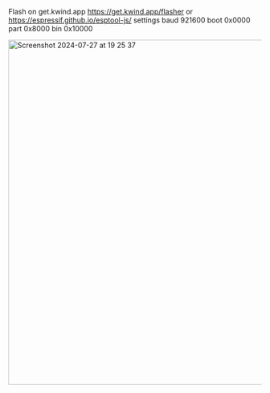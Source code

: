 Flash on get.kwind.app 
https://get.kwind.app/flasher
or 
https://espressif.github.io/esptool-js/
settings
baud 921600
boot 0x0000
part 0x8000
bin  0x10000


<img width="688" alt="Screenshot 2024-07-27 at 19 25 37" src="https://github.com/user-attachments/assets/99659d11-e73f-474b-80e4-17377dfb1f8b">
